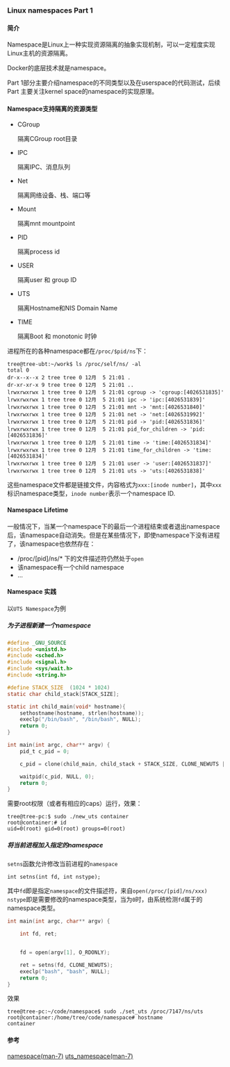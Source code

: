 ### 	Linux namespaces Part 1

#### 简介

​		Namespace是Linux上一种实现资源隔离的抽象实现机制，可以一定程度实现Linux主机的资源隔离。

Docker的底层技术就是namespace。

Part 1部分主要介绍namespace的不同类型以及在userspace的代码测试，后续Part 主要关注kernel space的namespace的实现原理。

#### Namespace支持隔离的资源类型

* CGroup

  隔离CGroup root目录

* IPC

  隔离IPC、消息队列

* Net

  隔离网络设备、栈、端口等

* Mount

  隔离mnt mountpoint

* PID

  隔离process id

* USER

  隔离user 和 group ID

* UTS

  隔离Hostname和NIS Domain Name

* TIME

  隔离Boot 和 monotonic 时钟

进程所在的各种namespace都在`/proc/$pid/ns`下：

```shell
tree@tree-ubt:~/work$ ls /proc/self/ns/ -al
total 0
dr-x--x--x 2 tree tree 0 12月  5 21:01 .
dr-xr-xr-x 9 tree tree 0 12月  5 21:01 ..
lrwxrwxrwx 1 tree tree 0 12月  5 21:01 cgroup -> 'cgroup:[4026531835]'
lrwxrwxrwx 1 tree tree 0 12月  5 21:01 ipc -> 'ipc:[4026531839]'
lrwxrwxrwx 1 tree tree 0 12月  5 21:01 mnt -> 'mnt:[4026531840]'
lrwxrwxrwx 1 tree tree 0 12月  5 21:01 net -> 'net:[4026531992]'
lrwxrwxrwx 1 tree tree 0 12月  5 21:01 pid -> 'pid:[4026531836]'
lrwxrwxrwx 1 tree tree 0 12月  5 21:01 pid_for_children -> 'pid:[4026531836]'
lrwxrwxrwx 1 tree tree 0 12月  5 21:01 time -> 'time:[4026531834]'
lrwxrwxrwx 1 tree tree 0 12月  5 21:01 time_for_children -> 'time:[4026531834]'
lrwxrwxrwx 1 tree tree 0 12月  5 21:01 user -> 'user:[4026531837]'
lrwxrwxrwx 1 tree tree 0 12月  5 21:01 uts -> 'uts:[4026531838]'
```
这些namespace文件都是链接文件，内容格式为`xxx:[inode number]`，其中`xxx`标识namespace类型，`inode number`表示一个namespace ID.

#### Namespace Lifetime
一般情况下，当某一个namespace下的最后一个进程结束或者退出namespace后，该namespace自动消失。但是在某些情况下，即使namespace下没有进程了，该namespace也依然存在：
* /proc/[pid]/ns/* 下的文件描述符仍然处于`open`
* 该namespace有一个child namespace
* ...


#### Namespace 实践
以`UTS Namespace`为例
##### 为子进程新建一个namespace
```c
#define _GNU_SOURCE
#include <unistd.h>
#include <sched.h>
#include <signal.h>
#include <sys/wait.h>
#include <string.h>

#define STACK_SIZE  (1024 * 1024)
static char child_stack[STACK_SIZE];

static int child_main(void* hostname){
    sethostname(hostname, strlen(hostname));
    execlp("/bin/bash", "/bin/bash", NULL);
    return 0;
}

int main(int argc, char** argv) {
    pid_t c_pid = 0;

    c_pid = clone(child_main, child_stack + STACK_SIZE, CLONE_NEWUTS | SIGCHLD, argv[1]);

    waitpid(c_pid, NULL, 0);
    return 0;
}
```
需要root权限（或者有相应的caps）运行，效果：
```
tree@tree-pc:$ sudo ./new_uts container
root@container:# id
uid=0(root) gid=0(root) groups=0(root)
```

##### 将当前进程加入指定的namespace
`setns`函数允许修改当前进程的`namespace`
```
int setns(int fd, int nstype);
```
其中`fd`即是指定`namespace`的文件描述符，来自`open(/proc/[pid]/ns/xxx)`
`nstype`即是需要修改的namespace类型，当为`0`时，由系统检测`fd`属于的namespace类型。

```c
int main(int argc, char** argv) {

    int fd, ret;


    fd = open(argv[1], O_RDONLY);

    ret = setns(fd, CLONE_NEWUTS);
    execlp("bash", "bash", NULL);
    return 0;
}
```
效果
```
tree@tree-pc:~/code/namespace$ sudo ./set_uts /proc/7147/ns/uts
root@container:/home/tree/code/namespace# hostname
container
```
#### 参考

[namespace(man-7)](https://man7.org/linux/man-pages/man7/namespaces.7.html)
[uts_namespace(man-7)](https://man7.org/linux/man-pages/man7/uts_namespaces.7.html)